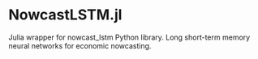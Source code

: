 # NowcastLSTM.jl
Julia wrapper for nowcast_lstm Python library. Long short-term memory neural networks for economic nowcasting.
